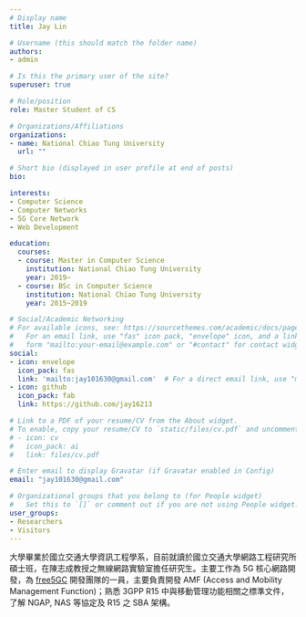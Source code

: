 ```yaml
---
# Display name
title: Jay Lin

# Username (this should match the folder name)
authors:
- admin

# Is this the primary user of the site?
superuser: true

# Role/position
role: Master Student of CS

# Organizations/Affiliations
organizations:
- name: National Chiao Tung University
  url: ""

# Short bio (displayed in user profile at end of posts)
bio:

interests:
- Computer Science
- Computer Networks
- 5G Core Network
- Web Development

education:
  courses:
  - course: Master in Computer Science
    institution: National Chiao Tung University
    year: 2019~
  - course: BSc in Computer Science
    institution: National Chiao Tung University
    year: 2015~2019

# Social/Academic Networking
# For available icons, see: https://sourcethemes.com/academic/docs/page-builder/#icons
#   For an email link, use "fas" icon pack, "envelope" icon, and a link in the
#   form "mailto:your-email@example.com" or "#contact" for contact widget.
social:
- icon: envelope
  icon_pack: fas
  link: 'mailto:jay101630@gmail.com'  # For a direct email link, use "mailto:test@example.org".
- icon: github
  icon_pack: fab
  link: https://github.com/jay16213

# Link to a PDF of your resume/CV from the About widget.
# To enable, copy your resume/CV to `static/files/cv.pdf` and uncomment the lines below.
# - icon: cv
#   icon_pack: ai
#   link: files/cv.pdf

# Enter email to display Gravatar (if Gravatar enabled in Config)
email: "jay101630@gmail.com"

# Organizational groups that you belong to (for People widget)
#   Set this to `[]` or comment out if you are not using People widget.
user_groups:
- Researchers
- Visitors
---
```


大學畢業於國立交通大學資訊工程學系，目前就讀於國立交通大學網路工程研究所碩士班，在陳志成教授之無線網路實驗室擔任研究生。主要工作為 5G 核心網路開發，為 [free5GC](https://free5gc.org) 開發團隊的一員，主要負責開發 AMF (Access and Mobility Management Function)；熟悉 3GPP R15 中與移動管理功能相關之標準文件，了解 NGAP, NAS 等協定及 R15 之 SBA 架構。

